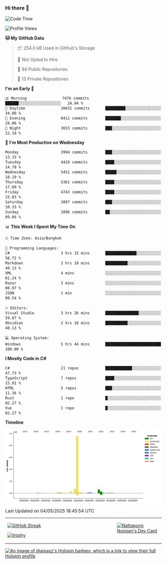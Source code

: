 ### Hi there 👋

<!--START_SECTION:waka-->
![Code Time](http://img.shields.io/badge/Code%20Time-2%2C244%20hrs%2033%20mins-blue)

![Profile Views](http://img.shields.io/badge/Profile%20Views-0-blue)

**🐱 My GitHub Data** 

> 📦 254.0 kB Used in GitHub's Storage 
 > 
> 🚫 Not Opted to Hire
 > 
> 📜 94 Public Repositories 
 > 
> 🔑 13 Private Repositories 
 > 
**I'm an Early 🐤** 

```text
🌞 Morning                7476 commits        ██████░░░░░░░░░░░░░░░░░░░   24.94 % 
🌆 Daytime                10431 commits       █████████░░░░░░░░░░░░░░░░   34.80 % 
🌃 Evening                8411 commits        ███████░░░░░░░░░░░░░░░░░░   28.06 % 
🌙 Night                  3653 commits        ███░░░░░░░░░░░░░░░░░░░░░░   12.19 % 
```
📅 **I'm Most Productive on Wednesday** 

```text
Monday                   3994 commits        ███░░░░░░░░░░░░░░░░░░░░░░   13.33 % 
Tuesday                  4429 commits        ████░░░░░░░░░░░░░░░░░░░░░   14.78 % 
Wednesday                5451 commits        █████░░░░░░░░░░░░░░░░░░░░   18.19 % 
Thursday                 5361 commits        ████░░░░░░░░░░░░░░░░░░░░░   17.89 % 
Friday                   4743 commits        ████░░░░░░░░░░░░░░░░░░░░░   15.83 % 
Saturday                 3097 commits        ███░░░░░░░░░░░░░░░░░░░░░░   10.33 % 
Sunday                   2896 commits        ██░░░░░░░░░░░░░░░░░░░░░░░   09.66 % 
```


📊 **This Week I Spent My Time On** 

```text
🕑︎ Time Zone: Asia/Bangkok

💬 Programming Languages: 
C#                       3 hrs 15 mins       ██████████████░░░░░░░░░░░   56.72 % 
Markdown                 2 hrs 18 mins       ██████████░░░░░░░░░░░░░░░   40.13 % 
XML                      4 mins              ░░░░░░░░░░░░░░░░░░░░░░░░░   01.24 % 
Razor                    3 mins              ░░░░░░░░░░░░░░░░░░░░░░░░░   00.97 % 
JSON                     1 min               ░░░░░░░░░░░░░░░░░░░░░░░░░   00.54 % 

🔥 Editors: 
Visual Studio            3 hrs 26 mins       ███████████████░░░░░░░░░░   59.87 % 
Obsidian                 2 hrs 18 mins       ██████████░░░░░░░░░░░░░░░   40.13 % 

💻 Operating System: 
Windows                  5 hrs 44 mins       █████████████████████████   100.00 % 
```

**I Mostly Code in C#** 

```text
C#                       21 repos            ████████████░░░░░░░░░░░░░   47.73 % 
TypeScript               7 repos             ████░░░░░░░░░░░░░░░░░░░░░   15.91 % 
HTML                     5 repos             ███░░░░░░░░░░░░░░░░░░░░░░   11.36 % 
Rust                     1 repo              █░░░░░░░░░░░░░░░░░░░░░░░░   02.27 % 
Vue                      1 repo              █░░░░░░░░░░░░░░░░░░░░░░░░   02.27 % 
```



**Timeline**

![Lines of Code chart](https://raw.githubusercontent.com/aixasz/aixasz/main/assets/bar_graph.png)


 Last Updated on 04/05/2025 18:45:54 UTC
<!--END_SECTION:waka-->

<table>
<tr>
<td width="70%" valign="top">
 
 [![GitHub Streak](http://github-readme-streak-stats.herokuapp.com?user=aixasz&theme=github-dark&hide_border=true&date_format=%5BY%20%5DM%20j)](https://git.io/streak-stats)

 [![trophy](https://github-profile-trophy.vercel.app/?username=aixasz&theme=onedark)](https://github.com/ryo-ma/github-profile-trophy)
 </td>
<td width="30%" valign="top">
 
<a href="https://app.daily.dev/aixasz"><img src="https://api.daily.dev/devcards/403207936e6547c9a85ea449e9f3abe8.png?r=re8" alt="Nattapong Nunpan's Dev Card"/></a>

 </td>
</tr>
</table>

[![An image of @aixasz's Holopin badges, which is a link to view their full Holopin profile](https://holopin.me/aixasz)](https://holopin.io/@aixasz)
 
